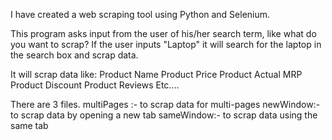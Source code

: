 I have created a web scraping tool using Python and Selenium.

This program asks input from the user of his/her search term, like what do you want to scrap? If the user inputs "Laptop" it will search for the laptop in the search box and scrap data.

It will scrap data like: 
Product Name
Product Price
Product Actual MRP
Product Discount
Product Reviews
Etc.... 

There are 3 files. 
multiPages :-  to scrap data for multi-pages
newWindow:- to scrap data by opening a new tab
sameWindow:- to scrap data using the same tab
